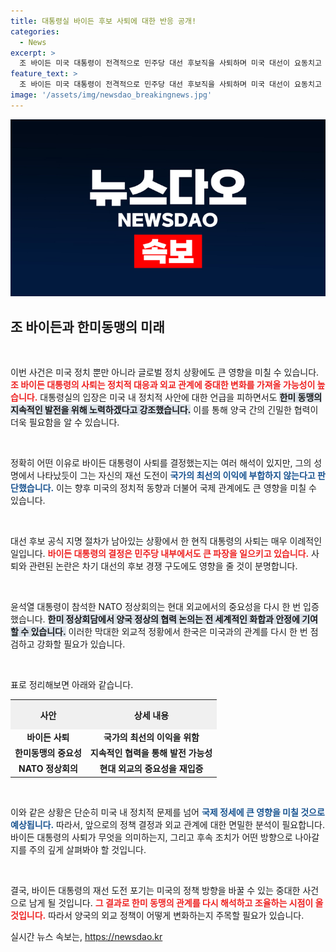 ```yaml
---
title: 대통령실 바이든 후보 사퇴에 대한 반응 공개!
categories:
  - News
excerpt: >
  조 바이든 미국 대통령이 전격적으로 민주당 대선 후보직을 사퇴하며 미국 대선이 요동치고 있다. 한국 정부는 한미동맹을 강조하며 상황을 주시하고 있다. 이 초유의 사태가 가져올 파장에 귀추가 주목된다!
feature_text: >
  조 바이든 미국 대통령이 전격적으로 민주당 대선 후보직을 사퇴하며 미국 대선이 요동치고 있다. 한국 정부는 한미동맹을 강조하며 상황을 주시하고 있다. 이 초유의 사태가 가져올 파장에 귀추가 주목된다!
image: '/assets/img/newsdao_breakingnews.jpg'
---
```


<p><img src="/assets/img/newsdao_breakingnews.jpg" alt="koreaapp 속보" /></p>

<h2 data-ke-size="size26">조 바이든과 한미동맹의 미래</h2>

<p data-ke-size="size16">&nbsp;</p>

<p>이번 사건은 미국 정치 뿐만 아니라 글로벌 정치 상황에도 큰 영향을 미칠 수 있습니다. <b><span style="color: #ee2323;">조 바이든 대통령의 사퇴는 정치적 대응과 외교 관계에 중대한 변화를 가져올 가능성이 높습니다.</span></b> 대통령실의 입장은 미국 내 정치적 사안에 대한 언급을 피하면서도 <b><span style="background-color: #21538527;">한미 동맹의 지속적인 발전을 위해 노력하겠다고 강조했습니다.</span></b> 이를 통해 양국 간의 긴밀한 협력이 더욱 필요함을 알 수 있습니다.</p>

<p data-ke-size="size16">&nbsp;</p>

<p>정확히 어떤 이유로 바이든 대통령이 사퇴를 결정했는지는 여러 해석이 있지만, 그의 성명에서 나타났듯이 그는 자신의 재선 도전이 <b><span style="color: #1a5490;">국가의 최선의 이익에 부합하지 않는다고 판단했습니다.</span></b> 이는 향후 미국의 정치적 동향과 더불어 국제 관계에도 큰 영향을 미칠 수 있습니다. </p>

<p data-ke-size="size16">&nbsp;</p>

<p>대선 후보 공식 지명 절차가 남아있는 상황에서 한 현직 대통령의 사퇴는 매우 이례적인 일입니다. <b><span style="color: #ee2323;">바이든 대통령의 결정은 민주당 내부에서도 큰 파장을 일으키고 있습니다.</span></b> 사퇴와 관련된 논란은 차기 대선의 후보 경쟁 구도에도 영향을 줄 것이 분명합니다. </p>

<p data-ke-size="size16">&nbsp;</p>

<p>윤석열 대통령이 참석한 NATO 정상회의는 현대 외교에서의 중요성을 다시 한 번 입증했습니다. <b><span style="background-color: #21538527;">한미 정상회담에서 양국 정상의 협력 논의는 전 세계적인 화합과 안정에 기여할 수 있습니다.</span></b> 이러한 막대한 외교적 정황에서 한국은 미국과의 관계를 다시 한 번 점검하고 강화할 필요가 있습니다.</p>

<p data-ke-size="size16">&nbsp;</p>

<p>표로 정리해보면 아래와 같습니다.</p>

<table style="width: 100%; border-collapse: collapse;">
  <tr>
    <th style="text-align: center; height: 40px; background-color: #f0f0f0;"><b>사안</b></th>
    <th style="text-align: center; height: 40px; background-color: #f0f0f0;"><b>상세 내용</b></th>
  </tr>
  <tr>
    <td style="text-align: center; height: 17px;"><b>바이든 사퇴</b></td>
    <td style="text-align: center; height: 17px;"><b>국가의 최선의 이익을 위함</b></td>
  </tr>
  <tr>
    <td style="text-align: center; height: 17px;"><b>한미동맹의 중요성</b></td>
    <td style="text-align: center; height: 17px;"><b>지속적인 협력을 통해 발전 가능성</b></td>
  </tr>
  <tr>
    <td style="text-align: center; height: 17px;"><b>NATO 정상회의</b></td>
    <td style="text-align: center; height: 17px;"><b>현대 외교의 중요성을 재입증</b></td>
  </tr>
</table>

<p data-ke-size="size16">&nbsp;</p>

<p>이와 같은 상황은 단순히 미국 내 정치적 문제를 넘어 <b><span style="color: #1a5490;">국제 정세에 큰 영향을 미칠 것으로 예상됩니다.</span></b> 따라서, 앞으로의 정책 결정과 외교 관계에 대한 면밀한 분석이 필요합니다. 바이든 대통령의 사퇴가 무엇을 의미하는지, 그리고 후속 조치가 어떤 방향으로 나아갈지를 주의 깊게 살펴봐야 할 것입니다. </p>

<p data-ke-size="size16">&nbsp;</p>

<p>결국, 바이든 대통령의 재선 도전 포기는 미국의 정책 방향을 바꿀 수 있는 중대한 사건으로 남게 될 것입니다. <b><span style="color: #ee2323;">그 결과로 한미 동맹의 관계를 다시 해석하고 조율하는 시점이 올 것입니다.</span></b> 따라서 양국의 외교 정책이 어떻게 변화하는지 주목할 필요가 있습니다.</p>
실시간 뉴스 속보는, <a href="https://newsdao.kr" rel="dofollow">https://newsdao.kr</a>


